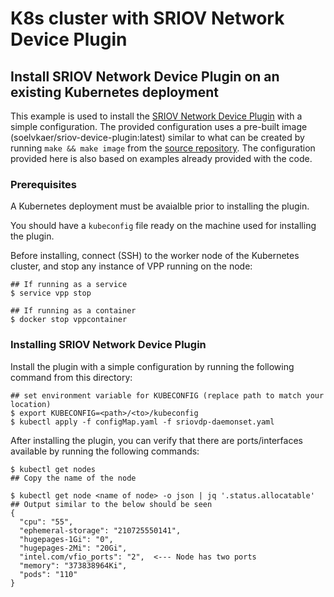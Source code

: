 # K8s cluster with SRIOV Network Device Plugin

## Install SRIOV Network Device Plugin on an existing Kubernetes deployment

This example is used to install the [SRIOV Network Device Plugin](https://github.com/intel/sriov-network-device-plugin) with a simple configuration. The provided configuration uses a pre-built image (soelvkaer/sriov-device-plugin:latest) similar to what can be created by running `make && make image` from the [source repository](https://github.com/intel/sriov-network-device-plugin). The configuration provided here is also based on examples already provided with the code.

### Prerequisites
A Kubernetes deployment must be avaialble prior to installing the plugin.

You should have a `kubeconfig` file ready on the machine used for installing the plugin.

Before installing, connect (SSH) to the worker node of the Kubernetes cluster, and stop any instance of VPP running on the node:
```
## If running as a service
$ service vpp stop

## If running as a container
$ docker stop vppcontainer
```

### Installing SRIOV Network Device Plugin
Install the plugin with a simple configuration by running the following command from this directory:
```
## set environment variable for KUBECONFIG (replace path to match your location)
$ export KUBECONFIG=<path>/<to>/kubeconfig
$ kubectl apply -f configMap.yaml -f sriovdp-daemonset.yaml
```

After installing the plugin, you can verify that there are ports/interfaces available by running the following commands:
```
$ kubectl get nodes
## Copy the name of the node

$ kubectl get node <name of node> -o json | jq '.status.allocatable'
## Output similar to the below should be seen
{
  "cpu": "55",
  "ephemeral-storage": "210725550141",
  "hugepages-1Gi": "0",
  "hugepages-2Mi": "20Gi",
  "intel.com/vfio_ports": "2",  <--- Node has two ports
  "memory": "373838964Ki",
  "pods": "110"
}
```
